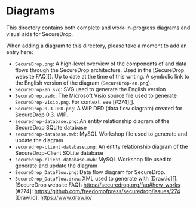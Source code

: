 # Diagrams

This directory contains both complete and work-in-progress diagrams
and visual aids for SecureDrop.

When adding a diagram to this directory, please take a moment to add
an entry here:

- `SecureDrop.png`: A high-level overview of the components of and
  data flows through the SecureDrop architecture. Used in the
  [SecureDrop website FAQ][]. Up to date at the time of this writing.
  A symbolic link to the English version of the diagram
  (`SecureDrop-en.png`).
- `SecureDrop-en.svg`: SVG used to generate the English version
- `SecureDrop.vsdx`: The Microsoft Visio source file used to generate
  `SecureDrop-visio.png`. For context, see [#274][].
- `SecureDrop-0.3-DFD.png`: A WIP DFD (data flow diagram) created for
  SecureDrop 0.3. WIP.
- `securedrop-database.png`: An entity relationship diagram of the
  SecureDrop SQLite database
- `securedrop-database.mwb`: MySQL Workshop file used to generate
  and update the diagram
- `securedrop-client-database.png`: An entity relationship diagram of the
  SecureDrop-Client SQLite database
- `securedrop-client-database.mwb`: MySQL Workshop file used to generate
  and update the diagram
- `SecureDrop_DataFlow.png`: Data flow diagram for SecureDrop.
- `SecureDrop_DataFlow.draw`: XML used to generate with [Draw.io][].
[SecureDrop website FAQ]: https://securedrop.org/faq#how_works
[#274]: https://github.com/freedomofpress/securedrop/issues/274
[Draw.io]: https://www.draw.io/

